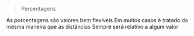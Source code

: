 > Percentagens

As porcentagens são valores bem flexíveis
Em muitos casos é tratado da mesma maneira que as distâncias <length>
Sempre será relativo a algum valor
